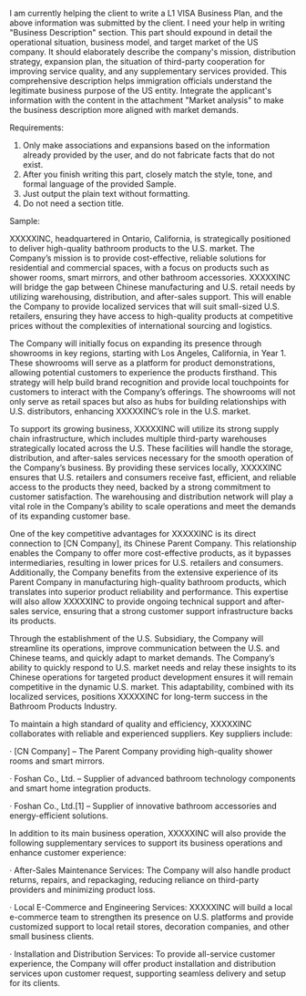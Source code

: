 I am currently helping the client to write a L1 VISA Business Plan, and the above information was submitted by the client.
I need your help in writing "Business Description" section.
This part should expound in detail the operational situation, business model, and target market of the US company. It should elaborately describe the company's mission, distribution strategy, expansion plan, the situation of third-party cooperation for improving service quality, and any supplementary services provided. This comprehensive description helps immigration officials understand the legitimate business purpose of the US entity.
Integrate the applicant's information with the content in the attachment "Market analysis" to make the business description more aligned with market demands.

Requirements:
1. Only make associations and expansions based on the information already provided by the user, and do not fabricate facts that do not exist.
2. After you finish writing this part, closely match the style, tone, and formal language of the provided Sample.
3. Just output the plain text without formatting.
4. Do not need a section title.

Sample:

XXXXXINC, headquartered in Ontario, California, is strategically positioned to deliver high-quality bathroom products to the U.S. market. The Company’s mission is to provide cost-effective, reliable solutions for residential and commercial spaces, with a focus on products such as shower rooms, smart mirrors, and other bathroom accessories. XXXXXINC will bridge the gap between Chinese manufacturing and U.S. retail needs by utilizing warehousing, distribution, and after-sales support. This will enable the Company to provide localized services that will suit small-sized U.S. retailers, ensuring they have access to high-quality products at competitive prices without the complexities of international sourcing and logistics.

The Company will initially focus on expanding its presence through showrooms in key regions, starting with Los Angeles, California, in Year 1. These showrooms will serve as a platform for product demonstrations, allowing potential customers to experience the products firsthand. This strategy will help build brand recognition and provide local touchpoints for customers to interact with the Company’s offerings. The showrooms will not only serve as retail spaces but also as hubs for building relationships with U.S. distributors, enhancing XXXXXINC’s role in the U.S. market.

To support its growing business, XXXXXINC will utilize its strong supply chain infrastructure, which includes multiple third-party warehouses strategically located across the U.S. These facilities will handle the storage, distribution, and after-sales services necessary for the smooth operation of the Company’s business. By providing these services locally, XXXXXINC ensures that U.S. retailers and consumers receive fast, efficient, and reliable access to the products they need, backed by a strong commitment to customer satisfaction. The warehousing and distribution network will play a vital role in the Company’s ability to scale operations and meet the demands of its expanding customer base.

One of the key competitive advantages for XXXXXINC is its direct connection to [CN Company], its Chinese Parent Company. This relationship enables the Company to offer more cost-effective products, as it bypasses intermediaries, resulting in lower prices for U.S. retailers and consumers. Additionally, the Company benefits from the extensive experience of its Parent Company in manufacturing high-quality bathroom products, which translates into superior product reliability and performance. This expertise will also allow XXXXXINC to provide ongoing technical support and after-sales service, ensuring that a strong customer support infrastructure backs its products.

Through the establishment of the U.S. Subsidiary, the Company will streamline its operations, improve communication between the U.S. and Chinese teams, and quickly adapt to market demands. The Company’s ability to quickly respond to U.S. market needs and relay these insights to its Chinese operations for targeted product development ensures it will remain competitive in the dynamic U.S. market. This adaptability, combined with its localized services, positions XXXXXINC for long-term success in the Bathroom Products Industry.

To maintain a high standard of quality and efficiency, XXXXXINC collaborates with reliable and experienced suppliers. Key suppliers include:

· [CN Company] – The Parent Company providing high-quality shower rooms and smart mirrors.

· Foshan Co., Ltd. – Supplier of advanced bathroom technology components and smart home integration products.

· Foshan Co., Ltd.[1] – Supplier of innovative bathroom accessories and energy-efficient solutions.

In addition to its main business operation, XXXXXINC will also provide the following supplementary services to support its business operations and enhance customer experience:

· After-Sales Maintenance Services: The Company will also handle product returns, repairs, and repackaging, reducing reliance on third-party providers and minimizing product loss.

· Local E-Commerce and Engineering Services: XXXXXINC will build a local e-commerce team to strengthen its presence on U.S. platforms and provide customized support to local retail stores, decoration companies, and other small business clients.

· Installation and Distribution Services: To provide all-service customer experience, the Company will offer product installation and distribution services upon customer request, supporting seamless delivery and setup for its clients.
